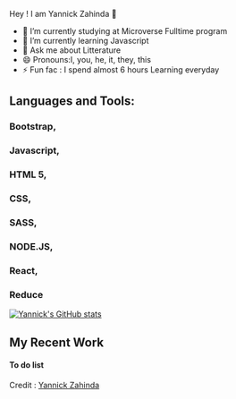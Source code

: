 Hey ! I am Yannick Zahinda 👋

- 🔭 I’m currently studying at Microverse Fulltime program
- 🌱 I’m currently learning Javascript
- 💬 Ask me about Litterature
- 😄 Pronouns:I, you, he, it, they, this
- ⚡  Fun fac : I spend almost 6 hours Learning everyday


## Languages and Tools:

### Bootstrap, 
### Javascript, 
### HTML 5,
### CSS, 
### SASS, 
### NODE.JS, 
### React, 
### Reduce 

[![Yannick's GitHub stats](https://github-readme-stats.vercel.app/api?username=YannickZahinda)](https://github.com/anuraghazra/github-readme-stats)

## My Recent Work

#### To do list 

Credit : [Yannick Zahinda]()

<!--
**YannickZahinda/YannickZahinda** is a ✨ _special_ ✨ repository because its `README.md` (this file) appears on your GitHub profile.

Here are some ideas to get you started:

- 🔭 I’m currently working on ...
- 🌱 I’m currently learning ...
- 👯 I’m looking to collaborate on ...
- 🤔 I’m looking for help with ...
- 💬 Ask me about ...
- 📫 How to reach me: ...
- 😄 Pronouns: ...
- ⚡ Fun fact: ...
-->
